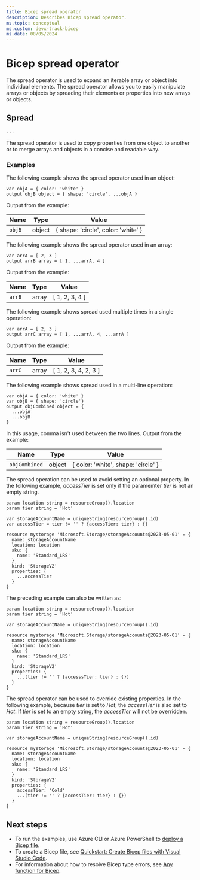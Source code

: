 ```yaml
---
title: Bicep spread operator
description: Describes Bicep spread operator.
ms.topic: conceptual
ms.custom: devx-track-bicep
ms.date: 08/05/2024
---
```


# Bicep spread operator

The spread operator is used to expand an iterable array or object into individual elements. The spread operator allows you to easily manipulate arrays or objects by spreading their elements or properties into new arrays or objects.

## Spread

`...`

The spread operator is used to copy properties from one object to another or to merge arrays and objects in a concise and readable way.

### Examples

The following example shows the spread operator used in an object: 

```bicep
var objA = { color: 'white' }
output objB object = { shape: 'circle', ...objA } 
```

Output from the example:

| Name | Type | Value |
|------|------|-------|
| `objB` | object | { shape: 'circle', color: 'white' } |

The following example shows the spread operator used in an array: 

```bicep
var arrA = [ 2, 3 ]
output arrB array = [ 1, ...arrA, 4 ] 
```

Output from the example:

| Name | Type | Value |
|------|------|-------|
| `arrB` | array | [ 1, 2, 3, 4 ] |

The following example shows spread used multiple times in a single operation:

```bicep
var arrA = [ 2, 3 ]
output arrC array = [ 1, ...arrA, 4, ...arrA ] 
```

Output from the example:

| Name | Type | Value |
|------|------|-------|
| `arrC` | array | [ 1, 2, 3, 4, 2, 3 ] |

The following example shows spread used in a multi-line operation:

```bicep
var objA = { color: 'white' }
var objB = { shape: 'circle'}
output objCombined object = { 
  ...objA 
  ...objB
} 
```

In this usage, comma isn't used between the two lines.  Output from the example:

| Name | Type | Value |
|------|------|-------|
| `objCombined` | object | { color: 'white', shape: 'circle' } |

The spread operation can be used to avoid setting an optional property. In the following example, _accessTier_ is set only if the paramemter _tier_ is not an empty string.

```bicep
param location string = resourceGroup().location
param tier string = 'Hot'

var storageAccountName = uniqueString(resourceGroup().id)
var accessTier = tier != '' ? {accessTier: tier} : {}

resource mystorage 'Microsoft.Storage/storageAccounts@2023-05-01' = {
  name: storageAccountName
  location: location
  sku: {
    name: 'Standard_LRS'
  }
  kind: 'StorageV2'
  properties: {
    ...accessTier
  } 
}
```

The preceding example can also be written as:

```bicep
param location string = resourceGroup().location
param tier string = 'Hot'

var storageAccountName = uniqueString(resourceGroup().id)

resource mystorage 'Microsoft.Storage/storageAccounts@2023-05-01' = {
  name: storageAccountName
  location: location
  sku: {
    name: 'Standard_LRS'
  }
  kind: 'StorageV2'
  properties: {
    ...(tier != '' ? {accesssTier: tier} : {})
  } 
}
```

The spread operator can be used to override existing properties. In the following example, because _tier_ is set to _Hot_, the _accessTier_ is also set to _Hot_. If _tier_ is set to an empty string, the _accessTier_ will not be overridden.

```bicep
param location string = resourceGroup().location
param tier string = 'Hot'

var storageAccountName = uniqueString(resourceGroup().id)

resource mystorage 'Microsoft.Storage/storageAccounts@2023-05-01' = {
  name: storageAccountName
  location: location
  sku: {
    name: 'Standard_LRS'
  }
  kind: 'StorageV2'
  properties: {
    accessTier: 'Cold'
    ...(tier != '' ? {accessTier: tier} : {})
  } 
}
```

## Next steps

- To run the examples, use Azure CLI or Azure PowerShell to [deploy a Bicep file](./quickstart-create-bicep-use-visual-studio-code.md#deploy-the-bicep-file).
- To create a Bicep file, see [Quickstart: Create Bicep files with Visual Studio Code](./quickstart-create-bicep-use-visual-studio-code.md).
- For information about how to resolve Bicep type errors, see [Any function for Bicep](./bicep-functions-any.md).
